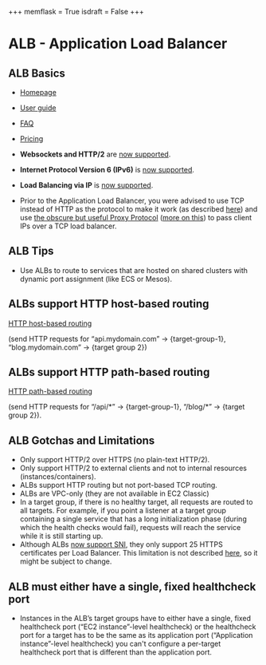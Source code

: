 +++
memflask = True
isdraft = False
+++

# ALB - Application Load Balancer

## ALB Basics

- [Homepage](https://aws.amazon.com/elasticloadbalancing/applicationloadbalancer/) 
- [User guide](https://aws.amazon.com/elasticloadbalancing/applicationloadbalancer/developer-resources/) 
- [FAQ](https://aws.amazon.com/elasticloadbalancing/applicationloadbalancer/faqs/) 
- [Pricing](https://aws.amazon.com/elasticloadbalancing/applicationloadbalancer/pricing/)

- **Websockets and HTTP/2** are [now supported](https://aws.amazon.com/blogs/aws/new-aws-application-load-balancer/).
- **Internet Protocol Version 6 (IPv6)** is [now supported](https://aws.amazon.com/about-aws/whats-new/2017/01/announcing-internet-protocol-version-6-ipv6-support-for-elastic-load-balancing-in-amazon-virtual-private-cloud-vpc/).
- **Load Balancing via IP** is [now supported](https://aws.amazon.com/about-aws/whats-new/2017/08/elastic-load-balancing-application-load-balancer-now-supports-load-balancing-to-ip-addresses-as-targets-for-aws-and-on-premises-resources/).
- Prior to the Application Load Balancer, you were advised to use TCP instead of HTTP as the protocol to make it work (as described [here](http://www.quora.com/When-will-Amazon-ELB-offer-SPDY-support)) and use [the obscure but useful Proxy Protocol](http://docs.aws.amazon.com/ElasticLoadBalancing/latest/DeveloperGuide/enable-proxy-protocol.html) ([more on this](https://chrislea.com/2014/03/20/using-proxy-protocol-nginx/)) to pass client IPs over a TCP load balancer.

## ALB Tips

- Use ALBs to route to services that are hosted on shared clusters with dynamic port assignment (like ECS or Mesos).

## ALBs support HTTP host-based routing
[HTTP host-based routing](http://docs.aws.amazon.com/elasticloadbalancing/latest/application/load-balancer-listeners.html#host-conditions) 

(send HTTP requests for “api.mydomain.com” -> {target-group-1}, “blog.mydomain.com” -> {target group 2}) 

## ALBs support HTTP path-based routing

[HTTP path-based routing](http://docs.aws.amazon.com/elasticloadbalancing/latest/application/load-balancer-listeners.html#path-conditions) 

(send HTTP requests for “/api/&ast;” ->  {target-group-1}, “/blog/&ast;” -> {target group 2}).

## ALB Gotchas and Limitations

- Only support HTTP/2 over HTTPS (no plain-text HTTP/2).
- Only support HTTP/2 to external clients and not to internal resources (instances/containers).
- ALBs support HTTP routing but not port-based TCP routing.
- ALBs are VPC-only (they are not available in EC2 Classic)
- In a target group, if there is no healthy target, all requests are routed to all targets. 
For example, if you point a listener at a target group containing a single service 
that has a long initialization phase (during which the health checks would fail), 
requests will reach the service while it is still starting up.
- Although ALBs [now support SNI](https://aws.amazon.com/about-aws/whats-new/2017/10/elastic-load-balancing-application-load-balancers-now-support-multiple-ssl-certificates-and-smart-certificate-selection-using-server-name-indication-sni/), they only support 25 HTTPS certificates per Load Balancer. This limitation is not described [here](http://docs.aws.amazon.com/elasticloadbalancing/latest/application/load-balancer-limits.html), 
so it might be subject to change.

## ALB must either have a single, fixed healthcheck port

- Instances in the ALB’s target groups have to either have a single, fixed healthcheck port (“EC2 instance”-level healthcheck) 
or the healthcheck port for a target has to be the same as its application port (“Application instance”-level healthcheck) 
you can't configure a per-target healthcheck port that is different than the application port.



